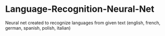 # Language-Recognition-Neural-Net
Neural net created to recognize languages from given text (english, french, german, spanish, polish, italian)
